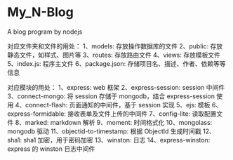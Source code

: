 # My_N-Blog
A blog program by nodejs

对应文件夹和文件的用处：
    1、models: 存放操作数据库的文件
    2、public: 存放静态文件，如样式、图片等
    3、routes: 存放路由文件
    4、views: 存放模板文件
    5、index.js: 程序主文件
    6、package.json: 存储项目名、描述、作者、依赖等等信息

 对应模块的用处：
 	1、express: web 框架
	2、express-session: session 中间件
	3、connect-mongo: 将 session 存储于 mongodb，结合 express-session 使用
	4、connect-flash: 页面通知的中间件，基于 session 实现
	5、ejs: 模板
	6、express-formidable: 接收表单及文件上传的中间件
	7、config-lite: 读取配置文件
	8、marked: markdown 解析
	9、moment: 时间格式化
	10、mongolass: mongodb 驱动
	11、objectid-to-timestamp: 根据 ObjectId 生成时间戳
	12、sha1: sha1 加密，用于密码加密
	13、winston: 日志
	14、express-winston: express 的 winston 日志中间件

